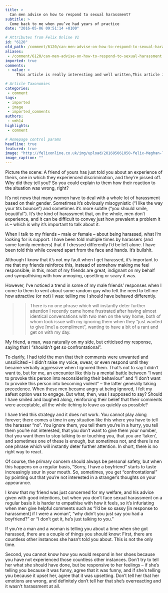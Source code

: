 ```yaml
---
title: >
  Can men advise on how to respond to sexual harassment?
subtitle: >
  Come back to me when you’ve had years of practice
date: "2016-05-06 09:51:14 +0100"

# Attributes from Felix Online V1
id: "6120"
old_path: /comment/6120/can-men-advise-on-how-to-respond-to-sexual-harassment
aliases:
 - /comment/6120/can-men-advise-on-how-to-respond-to-sexual-harassment
imported: true
comments:
 - value: >
     This article is really interesting and well written,This article is really interesting and well written

# Article Taxonomies
categories:
 - comment
tags:
 - imported
 - image
 - imported_comments
authors:
 - vmh14
highlights:
 - comment

# Homepage control params
headline: true
featured: true
image: "http://felixonline.co.uk/img/upload/201605061050-felix-Meghan-Trainor-NO_01.jpg"
image_caption: ""
---
```


Picture the scene: A friend of yours has just told you about an experience of theirs, one in which they experienced discrimination, and they’re pissed off.  Why did they tell you? So you could explain to them how their reaction to the situation was wrong, right?

It’s not news that many women have to deal with a whole lot of harassment based on their gender. Sometimes it’s obviously misogynistic (“I like the way your tits bounce“) and sometimes it’s more subtle (“you should smile, beautiful”). It’s the kind of harassment that, on the whole, men don’t experience, and it can be difficult to convey just how prevalent a problem it is – which is why it’s important to talk about it.

When I talk to my friends – male or female – about being harassed, what I’m looking for is support. I have been told multiple times by harassers (and some family members) that if I dressed differently I’d be left alone. I have been told this while covered apart from the face and hands. It’s bullshit.

Although I know that it’s not my fault when I get harassed, it’s important to me that my friends reinforce this, instead of somehow making me feel responsible; in this, most of my friends are great, indignant on my behalf and sympathising with how annoying, upsetting or scary it was.

However, I’ve noticed a trend in some of my male friends’ responses when I come to them to vent about some random guy who felt the need to tell me how attractive (or not) I was: telling me I should have behaved differently.
> > There is no one phrase which will instantly deter further attention
I recently came home frustrated after having almost identical conversations with two men on the way home, both of whom took issue with my ignoring them when they “just wanted to give [me] a compliment”, wanting to have a bit of a rant and get on with my day.

My friend, a man, was naturally on my side, but criticised my response, saying that I “shouldn’t get so confrontational”.

To clarify, I had told the men that their comments were unwanted and unsolicited – I didn’t raise my voice, swear, or even respond until they became verbally aggressive when I ignored them. That’s not to say I didn’t want to, but for me, an encounter like this is a mental battle between “I want to provoke this person into reconsidering their behaviour” and “I don’t want to provoke this person into becoming violent” – the latter generally taking precedence. When these men became angry at being ignored, I felt my safest option was to engage. But what, then, was I supposed to say? Should I have smiled and laughed along, reinforcing their belief that their comments were acceptable, all the while itching to leave as quickly as possible?

I have tried this strategy and it does not work.  You cannot play along forever; there comes a time in any situation like this where you have to tell the harasser “no”.   You ignore them, you tell them you’re in a hurry, you tell them you’re not interested, that you don’t want to give them your number, that you want them to stop talking to or touching you, that you are ‘taken’, and sometimes one of these is enough, but sometimes not, and there is no one phrase which will instantly deter further attention.  In short, there is no right way to react.

Of course, the primary concern should always be personal safety, but when this happens on a regular basis, “Sorry, I have a boyfriend” starts to taste increasingly sour in your mouth.  So, sometimes, you get “confrontational” by pointing out that you’re not interested in a stranger’s thoughts on your appearance.

I know that my friend was just concerned for my welfare, and his advice given with good intentions, but when you don’t face sexual harassment on a regular basis it is harder to empathise with how it feels, so it’s infuriating when men give helpful comments such as “I’d be so sassy [in response to harassment] if I were a woman”, “why didn’t you just say you had a boyfriend?” or “I don’t get it, he’s just talking to you.”

If you’re a man and a woman is telling you about a time when she got harassed, there are a couple of things you should know: First, there are countless other instances she hasn’t told you about.  This is not the only time.

Second, you cannot know how you would respond in her shoes because you have not experienced those countless other instances.  Don’t try to tell her what she should have done, but be responsive to her feelings – if she’s telling you because it was funny, agree that it was funny, and if she’s telling you because it upset her, agree that it was upsetting.  Don’t tell her that her emotions are wrong, and definitely don’t tell her that she’s overreacting and it wasn’t harassment at all.
